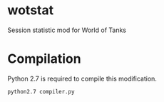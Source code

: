 wotstat
=======

Session statistic mod for World of Tanks

Compilation
===========
Python 2.7 is required to compile this modification.

```
python2.7 compiler.py
```
